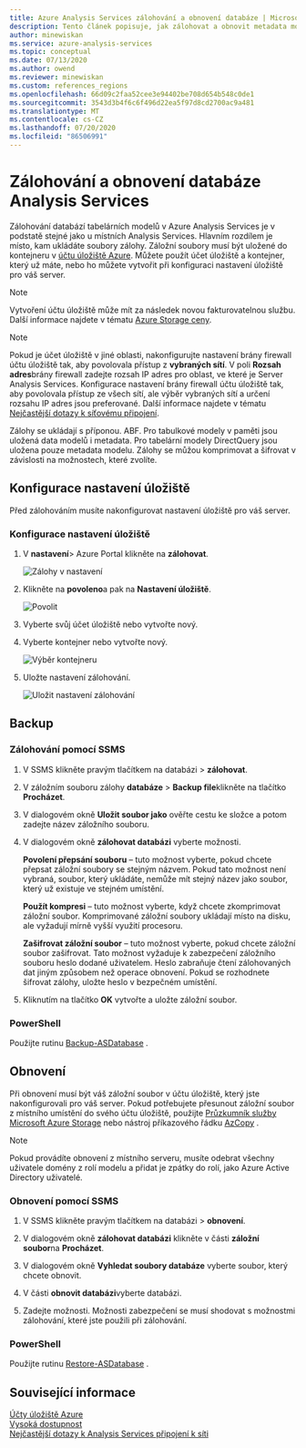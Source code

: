 ```yaml
---
title: Azure Analysis Services zálohování a obnovení databáze | Microsoft Docs
description: Tento článek popisuje, jak zálohovat a obnovit metadata modelu a data z databáze Azure Analysis Services.
author: minewiskan
ms.service: azure-analysis-services
ms.topic: conceptual
ms.date: 07/13/2020
ms.author: owend
ms.reviewer: minewiskan
ms.custom: references_regions
ms.openlocfilehash: 66d09c2faa52cee3e94402be708d654b548c0de1
ms.sourcegitcommit: 3543d3b4f6c6f496d22ea5f97d8cd2700ac9a481
ms.translationtype: MT
ms.contentlocale: cs-CZ
ms.lasthandoff: 07/20/2020
ms.locfileid: "86506991"
---
```

# <a name="analysis-services-database-backup-and-restore"></a>Zálohování a obnovení databáze Analysis Services

Zálohování databází tabelárních modelů v Azure Analysis Services je v podstatě stejné jako u místních Analysis Services. Hlavním rozdílem je místo, kam ukládáte soubory zálohy. Záložní soubory musí být uložené do kontejneru v [účtu úložiště Azure](../storage/common/storage-create-storage-account.md). Můžete použít účet úložiště a kontejner, který už máte, nebo ho můžete vytvořit při konfiguraci nastavení úložiště pro váš server.

> [!NOTE]
> Vytvoření účtu úložiště může mít za následek novou fakturovatelnou službu. Další informace najdete v tématu [Azure Storage ceny](https://azure.microsoft.com/pricing/details/storage/blobs/).
> 
> 

> [!NOTE]
> Pokud je účet úložiště v jiné oblasti, nakonfigurujte nastavení brány firewall účtu úložiště tak, aby povolovala přístup z **vybraných sítí**. V poli **Rozsah adres**brány firewall zadejte rozsah IP adres pro oblast, ve které je Server Analysis Services. Konfigurace nastavení brány firewall účtu úložiště tak, aby povolovala přístup ze všech sítí, ale výběr vybraných sítí a určení rozsahu IP adres jsou preferované. Další informace najdete v tématu [Nejčastější dotazy k síťovému připojení](analysis-services-network-faq.md#backup-and-restore).

Zálohy se ukládají s příponou. ABF. Pro tabulkové modely v paměti jsou uložená data modelů i metadata. Pro tabelární modely DirectQuery jsou uložena pouze metadata modelu. Zálohy se můžou komprimovat a šifrovat v závislosti na možnostech, které zvolíte.


## <a name="configure-storage-settings"></a>Konfigurace nastavení úložiště
Před zálohováním musíte nakonfigurovat nastavení úložiště pro váš server.


### <a name="to-configure-storage-settings"></a>Konfigurace nastavení úložiště
1.  V **nastavení**> Azure Portal klikněte na **zálohovat**.

    ![Zálohy v nastavení](./media/analysis-services-backup/aas-backup-backups.png)

2.  Klikněte na **povoleno**a pak na **Nastavení úložiště**.

    ![Povolit](./media/analysis-services-backup/aas-backup-enable.png)

3. Vyberte svůj účet úložiště nebo vytvořte nový.

4. Vyberte kontejner nebo vytvořte nový.

    ![Výběr kontejneru](./media/analysis-services-backup/aas-backup-container.png)

5. Uložte nastavení zálohování.

    ![Uložit nastavení zálohování](./media/analysis-services-backup/aas-backup-save.png)

## <a name="backup"></a>Backup

### <a name="to-backup-by-using-ssms"></a>Zálohování pomocí SSMS

1. V SSMS klikněte pravým tlačítkem na databázi > **zálohovat**.

2. V záložním souboru zálohy **databáze**  >  **Backup file**klikněte na tlačítko **Procházet**.

3. V dialogovém okně **Uložit soubor jako** ověřte cestu ke složce a potom zadejte název záložního souboru. 

4. V dialogovém okně **zálohovat databázi** vyberte možnosti.

    **Povolení přepsání souboru** – tuto možnost vyberte, pokud chcete přepsat záložní soubory se stejným názvem. Pokud tato možnost není vybraná, soubor, který ukládáte, nemůže mít stejný název jako soubor, který už existuje ve stejném umístění.

    **Použít kompresi** – tuto možnost vyberte, když chcete zkomprimovat záložní soubor. Komprimované záložní soubory ukládají místo na disku, ale vyžadují mírně vyšší využití procesoru. 

    **Zašifrovat záložní soubor** – tuto možnost vyberte, pokud chcete záložní soubor zašifrovat. Tato možnost vyžaduje k zabezpečení záložního souboru heslo dodané uživatelem. Heslo zabraňuje čtení zálohovaných dat jiným způsobem než operace obnovení. Pokud se rozhodnete šifrovat zálohy, uložte heslo v bezpečném umístění.

5. Kliknutím na tlačítko **OK** vytvořte a uložte záložní soubor.


### <a name="powershell"></a>PowerShell
Použijte rutinu [Backup-ASDatabase](https://docs.microsoft.com/powershell/module/sqlserver/backup-asdatabase) .

## <a name="restore"></a>Obnovení
Při obnovení musí být váš záložní soubor v účtu úložiště, který jste nakonfigurovali pro váš server. Pokud potřebujete přesunout záložní soubor z místního umístění do svého účtu úložiště, použijte [Průzkumník služby Microsoft Azure Storage](https://docs.microsoft.com/azure/vs-azure-tools-storage-manage-with-storage-explorer) nebo nástroj příkazového řádku [AzCopy](../storage/common/storage-use-azcopy.md) . 



> [!NOTE]
> Pokud provádíte obnovení z místního serveru, musíte odebrat všechny uživatele domény z rolí modelu a přidat je zpátky do rolí, jako Azure Active Directory uživatelé.
> 
> 

### <a name="to-restore-by-using-ssms"></a>Obnovení pomocí SSMS

1. V SSMS klikněte pravým tlačítkem na databázi > **obnovení**.

2. V dialogovém okně **zálohovat databázi** klikněte v části **záložní soubor**na **Procházet**.

3. V dialogovém okně **Vyhledat soubory databáze** vyberte soubor, který chcete obnovit.

4. V části **obnovit databázi**vyberte databázi.

5. Zadejte možnosti. Možnosti zabezpečení se musí shodovat s možnostmi zálohování, které jste použili při zálohování.


### <a name="powershell"></a>PowerShell

Použijte rutinu [Restore-ASDatabase](https://docs.microsoft.com/powershell/module/sqlserver/restore-asdatabase) .


## <a name="related-information"></a>Související informace

[Účty úložiště Azure](../storage/common/storage-create-storage-account.md)  
[Vysoká dostupnost](analysis-services-bcdr.md)      
[Nejčastější dotazy k Analysis Services připojení k síti](analysis-services-network-faq.md)